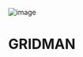 ![image](https://github.com/user-attachments/assets/a8168ae2-be05-4bda-8307-61907e5147cb)

# GRIDMAN
